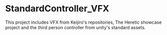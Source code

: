 # StandardController_VFX
This project includes VFX from Keijiro's repositories, The Heretic showcase project and the third person controller from unity's standard assets.
